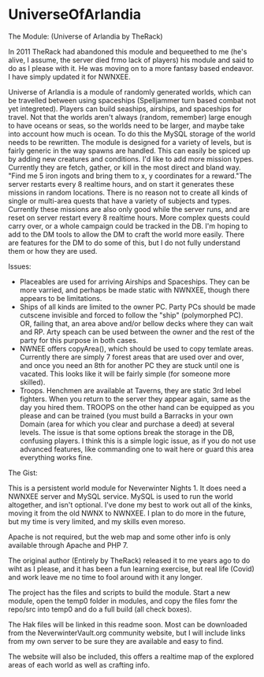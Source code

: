 # UniverseOfArlandia
The Module: (Universe of Arlandia by TheRack)

In 2011 TheRack had abandoned this module and bequeethed to me (he's alive, I assume,
the server died frmo lack of players) his module and said to do as I please with it. He
was moving on to a more fantasy based endeavor. I have simply updated it for NWNXEE.

Universe of Arlandia is a module of randomly generated worlds, which can be travelled
between using spaceships (Spelljammer turn based combat not yet integreted). Players can
build seaships, airships, and spaceships for travel. Not that the worlds aren't always
(random, remember) large enough to have oceans or seas, so the worlds need to be larger,
and maybe take into account how much is ocean. To do this the MySQL storage of the world
needs to be rewritten.
The module is designed for a variety of levels, but is fairly generic in the way spawns
are handled. This can easily be spiced up by adding new creatures and conditions.
I'd like to add more mission types. Currently they are fetch, gather, or kill in the 
most direct and bland way. "Find me 5 iron ingots and bring them to x, y coordinates for
a reward."The server restarts every 8 realtime hours, and on start it generates these
missions in random locations. There is no reason not to create all kinds of single or
multi-area quests that have a variety of subjects and types.
Currently these missions are also only good while the server runs, and are reset on
server restart every 8 realtime hours. More complex quests could carry over, or a whole
campaign could be tracked in the DB.
I'm hoping to add to the DM tools to allow the DM to craft the world more easily. There
are features for the DM to do some of this, but I do not fully understand them or how
they are used.

Issues:
- Placeables are used for arriving Airships and Spaceships. They can be more varried, and
perhaps be made static with NWNXEE, though there appears to be limitations.
- Ships of all kinds are limited to the owner PC. Party PCs should be made cutscene 
invisible and forced to follow the "ship" (polymorphed PC). OR, failing that, an area
above and/or bellow decks where they can wait and RP. Arty speach can be used between
the owner and the rest of the party for this purpose in both cases.
- NWNEE offers copyArea(), which should be used to copy temlate areas. Currently there are
simply 7 forest areas that are used over and over, and once you need an 8th for another PC
they are stuck until one is vacated. This looks like it will be fairly simple (for someone
more skilled).
- Troops. Henchmen are available at Taverns, they are static 3rd lebel fighters. When you
return to the server they appear again, same as the day you hired them. TROOPS on the other
hand can be equipped as you please and can be trained (you must build a Barracks in your
own Domain (area for which you clear and purchase a deed) at several levels.
The issue is that some options break the storage in the DB, confusing players. I think
this is a simple logic issue, as if you do not use advanced features, like commanding one
to wait here or guard this area everything works fine.

The Gist:

This is a persistent world module for Neverwinter Nights 1. It does need a NWNXEE
server and MySQL service. MySQL is used to run the world altogether, and isn't optional.
I've done my best to work out all of the kinks, moving it from the old NWNX to NWNXEE.
I plan to do more in the future, but my time is very limited, and my skills even moreso.

Apache is not required, but the web map and some other info is only available through
Apache and PHP 7.

The original author (Entirely by TheRack) released it to me years ago to do wiht as
I please, and it has been a fun learning exercise, but real life (Covid) and work leave
me no time to fool around with it any longer.

The project has the files and scripts to build the module. Start a new module, open
the temp0 folder in modules, and copy the files fomr the repo/src into temp0 and do a
full build (all check boxes).

The Hak files will be linked in this readme soon. Most can be downloaded from the
NeverwinterVault.org community website, but I will include links from my own server
to be sure they are available and easy to find.

The website will also be included, this offers a realtime map of the explored areas
of each world as well as crafting info.

